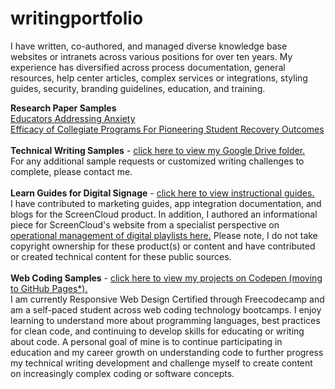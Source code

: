 # writingportfolio
I have written, co-authored, and managed diverse knowledge base websites or intranets across various positions for over ten years. My experience has diversified across process documentation, general resources, help center articles, complex services or integrations, styling guides, security, branding guidelines, education, and training. 

<b>Research Paper Samples</b><br>
<a href="https://github.com/sfsexplorer/writingportfolio/blob/main/Santino%20Scibelli%20-%20Educators%20Addressing%20Anxiety.pdf">Educators Addressing Anxiety</a><br>
<a href="https://github.com/sfsexplorer/writingportfolio/blob/main/Santino%20Scibelli%20-%20Efficacy%20of%20Collegiate%20Programs%20For%20Pioneering%20Student%20Recovery%20Outcomes.pdf">Efficacy of Collegiate Programs For Pioneering Student Recovery Outcomes</a><br>
<br>
<b>Technical Writing Samples</b> - <a href="https://drive.google.com/drive/folders/1PgirRfe0MvKAPAT8eshMxTIl7nQKuQAe">click here to view my Google Drive folder.</a><br>
For any additional sample requests or customized writing challenges to complete, please contact me. <br>
<br>
<b>Learn Guides for Digital Signage</b> - <a href="https://screencloud.com/learn">click here to view instructional guides.</a><br>
I have contributed to marketing guides, app integration documentation, and blogs for the ScreenCloud product. In addition, I authored an informational piece for ScreenCloud's website from a specialist perspective on <a href="https://screencloud.com/blog/the-ultimate-guide-to-digital-signage-playlists">operational management of digital playlists here.</a> Please note, I do not take copyright ownership for these product(s) or content and have contributed or created technical content for these public sources.<br>
<br>
<b>Web Coding Samples</b> - <a href="https://codepen.io/scibssss">click here to view my projects on Codepen (moving to GitHub Pages*).</a><br>
I am currently Responsive Web Design Certified through Freecodecamp and am a self-paced student across web coding technology bootcamps. I enjoy learning to understand more about programming languages, best practices for clean code, and continuing to develop skills for educating or writing about code. A personal goal of mine is to continue participating in education and my career growth on understanding code to further progress my technical writing development and challenge myself to create content on increasingly complex coding or software concepts. 
